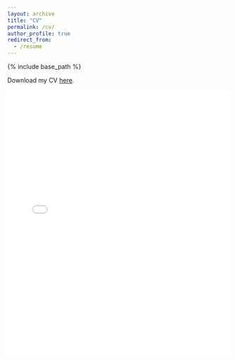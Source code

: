 ```yaml
---
layout: archive
title: "CV"
permalink: /cv/
author_profile: true
redirect_from:
  - /resume
---
```


{% include base_path %}

Download my CV [here](../assets/CV_Chen.pdf).

<embed src="../assets/CV_Chen.pdf" type="application/pdf" width="100%" height="600px" />
